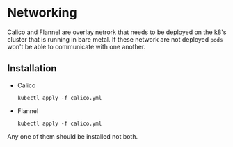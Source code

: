# Networking

Calico and Flannel are overlay netrork that needs to be deployed on the k8's cluster that is running in bare metal.
If these network are not deployed `pods` won't be able to communicate with one another.

## Installation

- Calico

  ```
  kubectl apply -f calico.yml
  ```

- Flannel
  ```
  kubectl apply -f calico.yml
  ```

Any one of them should be installed not both.
